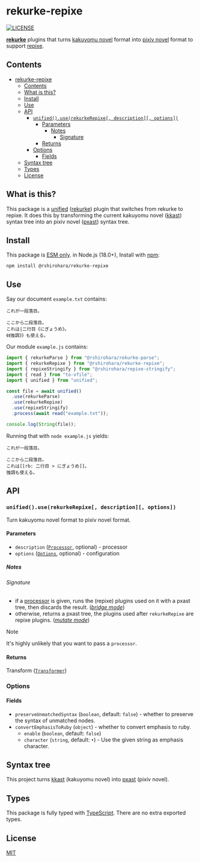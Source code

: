 # rekurke-repixe

[![LICENSE][license-badge]][license]

[**rekurke**][rekurke] plugins that turns [kakuyomu novel][kakuyomu-novel] format into [pixiv novel][pixiv-novel] format to support [repixe][].

## Contents

- [rekurke-repixe](#rekurke-repixe)
  - [Contents](#contents)
  - [What is this?](#what-is-this)
  - [Install](#install)
  - [Use](#use)
  - [API](#api)
    - [`unified().use(rekurkeRepixe[, description][, options])`](#unifieduserekurkerepixe-description-options)
      - [Parameters](#parameters)
        - [Notes](#notes)
          - [Signature](#signature)
      - [Returns](#returns)
    - [Options](#options)
      - [Fields](#fields)
  - [Syntax tree](#syntax-tree)
  - [Types](#types)
  - [License](#license)

## What is this?

This package is a [unified] ([rekurke][]) plugin that switches from rekurke to repixe.
It does this by transforming the current kakuyomu novel ([kkast][]) syntax tree
into an pixiv novel ([pxast][]) syntax tree.

## Install

This package is [ESM only](https://gist.github.com/sindresorhus/a39789f98801d908bbc7ff3ecc99d99c).
in Node.js (18.0+), Install with [npm][]:

```shell
npm install @rshirohara/rekurke-repixe
```

## Use

Say our document `example.txt` contains:

```text
これが一段落目。

ここから二段落目。
これは|二行目《にぎょうめ》。
《《強調》》も使える。
```

Our module `example.js` contains:

```javascript
import { rekurkeParse } from "@rshirohara/rekurke-parse";
import { rekurkeRepixe } from "@rshirohara/rekurke-repixe";
import { repixeStringify } from "@rshirohara/repixe-stringify";
import { read } from "to-vfile";
import { unified } from "unified";

const file = await unified()
  .use(rekurkeParse)
  .use(rekurkeRepixe)
  .use(repixeStringify)
  .process(await read("example.txt"));

console.log(String(file));
```

Running that with `node example.js` yields:

```text
これが一段落目。

ここから二段落目。
これは[[rb: 二行目 > にぎょうめ]]。
強調も使える。
```

## API

### `unified().use(rekurkeRepixe[, description][, options])`

Turn kakuyomu novel format to pixiv novel format.

#### Parameters

- `description` ([`Processor`][unified-processor], optional) - processor
- `options` ([`Options`](#options), optional) - configuration

##### Notes

###### Signature

- if a [processor][unified-processor] is given, runs the (repixe) plugins
  used on it with a pxast tree, then discards the result.
  ([*bridge mode*][unified-transformer-ecosystem])
- otherwise, returns a pxast tree, the plugins used
  after `rekurkeRepixe` are repixe plugins.
  ([*mutate mode*][unified-transformer-ecosystem])

> [!NOTE]
> It's highly unlikely that you want to pass a `processor`.

#### Returns

Transform ([`Transformer`][unified-transformer])

### Options

#### Fields

- `preserveUnmatchedSyntax` (`boolean`, default: `false`) -
  whether to preserve the syntax of unmatched nodes.
- `convertEmphasisToRuby` (`object`) -
  whether to convert emphasis to ruby.
  - `enable` (`boolean`, default: `false`)
  - `character` (`string`, default: `•`) - Use the given string as emphasis character.

## Syntax tree

This project turns [kkast][] (kakuyomu novel) into [pxast][] (pixiv novel).

## Types

This package is fully typed with [TypeScript][].
There are no extra exported types.

## License

[MIT][license]

<!-- Link Definitions -->

[kakuyomu-novel]: https://kakuyomu.jp
[kkast]: ../kkast
[license-badge]: https://img.shields.io/github/license/RShirohara/unified-webnovel
[license]: ./LICENSE.md
[npm]: https://docs.npmjs.com/cli/install
[pixiv-novel]: https://www.pixiv.net/novel
[pxast]: ../pxast
[rekurke]: ../rekurke
[repixe]: ../repixe
[typescript]: https://www.typescriptlang.org
[unified-processor]: https://github.com/unifiedjs/unified#processor
[unified-transformer-ecosystem]: https://github.com/unifiedjs/unified#transforming-between-ecosystems
[unified-transformer]: https://github.com/unifiedjs/unified#transformer
[unified]: https://github.com/unifiedjs/unified
